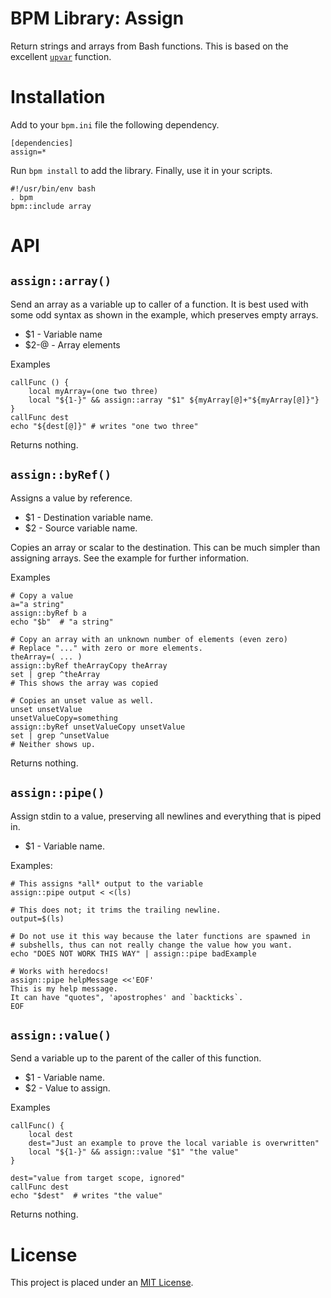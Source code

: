 BPM Library: Assign
==================

Return strings and arrays from Bash functions. This is based on the excellent [`upvar`] function.


Installation
============

Add to your `bpm.ini` file the following dependency.

    [dependencies]
    assign=*

Run `bpm install` to add the library. Finally, use it in your scripts.

    #!/usr/bin/env bash
    . bpm
    bpm::include array


API
===


[//]: # (AUTOGENERATED FROM libassign - START)

`assign::array()`
-----------------

Send an array as a variable up to caller of a function. It is best used with some odd syntax as shown in the example, which preserves empty arrays.

* $1   - Variable name
* $2-@ - Array elements

Examples

    callFunc () {
        local myArray=(one two three)
        local "${1-}" && assign::array "$1" ${myArray[@]+"${myArray[@]}"}
    }
    callFunc dest
    echo "${dest[@]}" # writes "one two three"

Returns nothing.


`assign::byRef()`
-----------------

Assigns a value by reference.

* $1 - Destination variable name.
* $2 - Source variable name.

Copies an array or scalar to the destination. This can be much simpler than assigning arrays. See the example for further information.

Examples

    # Copy a value
    a="a string"
    assign::byRef b a
    echo "$b"  # "a string"

    # Copy an array with an unknown number of elements (even zero)
    # Replace "..." with zero or more elements.
    theArray=( ... )
    assign::byRef theArrayCopy theArray
    set | grep ^theArray
    # This shows the array was copied

    # Copies an unset value as well.
    unset unsetValue
    unsetValueCopy=something
    assign::byRef unsetValueCopy unsetValue
    set | grep ^unsetValue
    # Neither shows up.

Returns nothing.


`assign::pipe()`
----------------

Assign stdin to a value, preserving all newlines and everything that is piped in.

* $1 - Variable name.

Examples:

    # This assigns *all* output to the variable
    assign::pipe output < <(ls)

    # This does not; it trims the trailing newline.
    output=$(ls)

    # Do not use it this way because the later functions are spawned in
    # subshells, thus can not really change the value how you want.
    echo "DOES NOT WORK THIS WAY" | assign::pipe badExample

    # Works with heredocs!
    assign::pipe helpMessage <<'EOF'
    This is my help message.
    It can have "quotes", 'apostrophes' and `backticks`.
    EOF


`assign::value()`
-----------------

Send a variable up to the parent of the caller of this function.

* $1 - Variable name.
* $2 - Value to assign.

Examples

    callFunc() {
        local dest
        dest="Just an example to prove the local variable is overwritten"
        local "${1-}" && assign::value "$1" "the value"
    }

    dest="value from target scope, ignored"
    callFunc dest
    echo "$dest"  # writes "the value"

Returns nothing.

[//]: # (AUTOGENERATED FROM libassign - END)


License
=======

This project is placed under an [MIT License](LICENSE.md).


[`upvar`]: http://fvue.nl/wiki/Bash:_Passing_variables_by_reference

